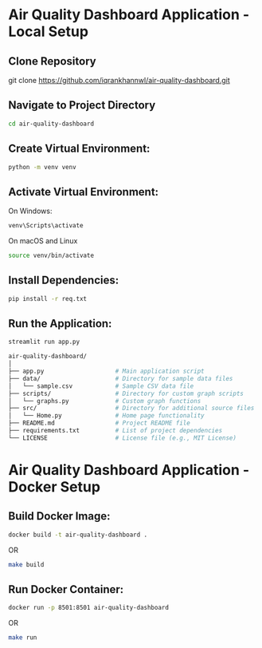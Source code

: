 # Air Quality Dashboard Application - Local Setup


## Clone Repository
git clone https://github.com/iqrankhannwl/air-quality-dashboard.git

## Navigate to Project Directory
```bash
cd air-quality-dashboard
```

## Create Virtual Environment:
```bash
python -m venv venv
```
## Activate Virtual Environment:

On Windows:
```bash
venv\Scripts\activate
```
On macOS and Linux
```bash
source venv/bin/activate

```

## Install Dependencies:

```bash
pip install -r req.txt

```

## Run the Application:

```bash
streamlit run app.py
```

```bash
air-quality-dashboard/
│
├── app.py                    # Main application script
├── data/                     # Directory for sample data files
│   └── sample.csv            # Sample CSV data file
├── scripts/                  # Directory for custom graph scripts
│   └── graphs.py             # Custom graph functions
├── src/                      # Directory for additional source files
│   └── Home.py               # Home page functionality
├── README.md                 # Project README file
├── requirements.txt          # List of project dependencies
└── LICENSE                   # License file (e.g., MIT License)
```

# Air Quality Dashboard Application - Docker Setup

## Build Docker Image:
```bash
docker build -t air-quality-dashboard .
```
OR
```bash
make build
```
## Run Docker Container:

```bash
docker run -p 8501:8501 air-quality-dashboard

```
OR
```bash
make run
```